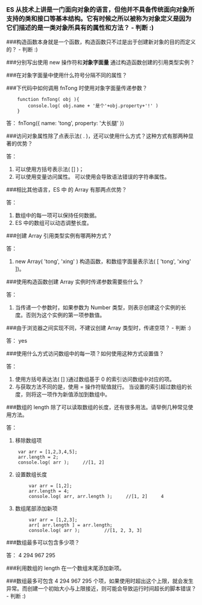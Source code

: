 ### ES 从技术上讲是一门面向对象的语言，但他并不具备传统面向对象所支持的类和接口等基本结构。它有时候之所以被称为<b>对象定义</b>是因为它们描述的是一类对象所具有的属性和方法？           - 判断 :)

###构造函数本身就是一个函数，构造函数只不过是出于创建新对象的目的而定义的？              - 判断 :)

###分别写出使用 new 操作符和<b>对象字面量</b> 通过构造函数创建的引用类型实例？

###在对象字面量中使用什么符号分隔不同的属性？

###下代码中如何调用 fnTong 时使用对象字面量传递参数？

        function fnTong( obj ){
            console.log( obj.name + '是个'+obj.property+'!' )
        }

答：
        fnTong({
            name: 'tong',
            property: '大长腿'
        })

###访问对象属性除了点表示法( . )，还可以使用什么方式？这种方式有那两种显著的优势？

答：
1. 可以使用方括号表示法( [] )；
2. 可以使用变量访问属性。 可以使用会导致语法错误的字符串属性。

###相比其他语言，ES 中 的 Array 有那两点优势？

答：
1. 数组中的每一项可以保持任何数据。
2. ES 中的数组可以动态调整长度。

###创建 Array 引用类型实例有哪两种方式？

答：
1. new Array( 'tong', 'xing' ) 构造函数，和数组字面量表示法( [ 'tong', 'xing' ])。

###使用构造函数创建 Array 实例时传递参数需要些什么？

答：
1. 当传递一个参数时，如果参数为 Number 类型，则表示创建这个实例的长度。否则为这个实例的第一项参数值。

###由于浏览器之间实现不同，不建议创建 Array 类型时，传递空项？          - 判断 :)

答：
yes

###使用什么方式访问数组中的每一项？如何使用这种方式设置值？

答：
1. 使用方括号表达法( [] )通过数组基于 0 的索引访问数组中对应的项。
2. 与获取方法不同的是，使用 = 操作符赋值就行。 当设置的索引超过数组的长度，则将这一项作为新值添加到数组中。

###数组的 length 除了可以读取数组的长度，还有很多用法。请举例几种常见使用方法。

答：
1. 移除数组项

        var arr = [1,2,3,4,5];
        arr.length = 2; 
        console.log( arr );     //[1, 2]

2. 设置数组长度

            var arr = [1,2];
            arr.length = 4; 
            console.log( arr, arr.length );     //[1, 2]     4

3. 数组尾部添加新项

            var arr = [1,2,3];
            arr[ arr.length ] = arr.length; 
            console.log( arr );         //[1, 2, 3, 3]

###数组最多可以包含多少项？

答：
4 294 967 295

###利用数组的 length 在一个数组末尾添加新项。

###数组最多可包含 4 294 967 295 个项，如果使用时超出这个上限，就会发生异常。而创建一个初始大小与上限接近，则可能会导致运行时间超长的脚本错误？             - 判断 :)